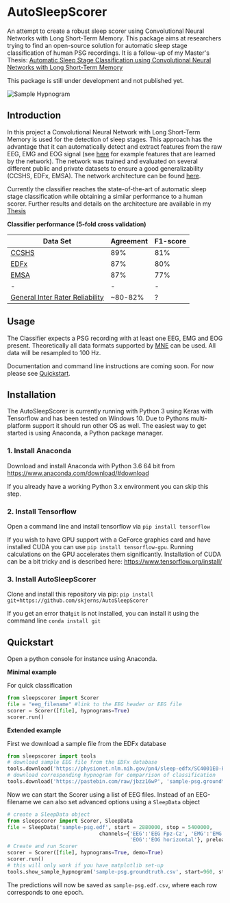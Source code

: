 # AutoSleepScorer
An attempt to create a robust sleep scorer using Convolutional Neural Networks with Long Short-Term Memory. This package aims at researchers trying to find an open-source solution for automatic sleep stage classification of human PSG recordings. 
It is a follow-up of my Master's Thesis: [Automatic Sleep Stage Classification using Convolutional Neural Networks with Long Short-Term Memory](https://github.com/skjerns/AutoSleepScorer/blob/master/figures/thesis.pdf?raw=true)

This package is still under development and not published yet.

![Sample Hypnogram](https://github.com/skjerns/AutoSleepScorer/blob/master/figures/hypno.png?raw=true)
## Introduction
In this project a Convolutional Neural Network with Long Short-Term Memory is used for the detection of sleep stages. This approach has the advantage that it can automatically detect and extract features from the raw EEG, EMG and EOG signal (see [here](https://github.com/skjerns/AutoSleepScorer/blob/master/figures/features.png?raw=true) for example features that are learned by the network). The network was trained and evaluated on several different public and private datasets to ensure a good generalizability (CCSHS, EDFx, EMSA). The network architecture can be found [here](https://github.com/skjerns/AutoSleepScorer/blob/master/figures/architecture.png?raw=true).

Currently the classifier reaches the state-of-the-art of automatic sleep stage classification while obtaining a similar performance to a human scorer. Further results and details on the architecture are available in my [Thesis](https://github.com/skjerns/AutoSleepScorer/blob/master/figures/thesis.pdf?raw=true)

**Classifier performance (5-fold cross validation)**

Data Set| Agreement | F1-score
------------ | -------------|-------------
[CCSHS](https://sleepdata.org/datasets/ccshs) | 89% | 81%
[EDFx](https://physionet.nlm.nih.gov/pn4/sleep-edfx/) | 87% | 80%
[EMSA](https://www.ncbi.nlm.nih.gov/pubmed/28594100) | 87% | 77%
-|-|-
[General Inter Rater Reliability](https://www.ncbi.nlm.nih.gov/pubmed/19250176) | ~80-82% | ?

## Usage

The Classifier expects a PSG recording with at least one EEG, EMG and EOG present. Theoretically all data formats supported by [MNE](https://martinos.org/mne/stable/python_reference.html#reading-raw-data) can be used. All data will be resampled to 100 Hz.

Documentation and command line instructions are coming soon. For now please see [Quickstart](https://github.com/skjerns/AutoSleepScorer#quickstart).

## Installation
The AutoSleepScorer is currently running with Python 3 using Keras with Tensorflow and has been tested on Windows 10. Due to Pythons multi-platform support it should run other OS as well. The easiest way to get started is using Anaconda, a Python package manager.

### 1. Install Anaconda
Download and install Anaconda with Python 3.6 64 bit from https://www.anaconda.com/download/#download

If you already have a working Python 3.x environment you can skip this step.

### 2. Install Tensorflow
Open a command line and install tensorflow via `pip install tensorflow`

If you wish to have GPU support with a GeForce graphics card and have installed CUDA you can use `pip install tensorflow-gpu`. Running calculations on the GPU accelerates them significantly.
Installation of CUDA can be a bit tricky and is described here: https://www.tensorflow.org/install/

### 3. Install AutoSleepScorer
Clone and install this repository via pip:
`pip install git+https://github.com/skjerns/AutoSleepScorer`

If you get an error that`git` is not installed, you can install it using the command line `conda install git`

## Quickstart

Open a python console for instance using Anaconda.

**Minimal example**

For quick classification

```Python
from sleepscorer import Scorer
file = "eeg_filename" #link to the EEG header or EEG file
scorer = Scorer([file], hypnograms=True)
scorer.run()
```

**Extended example**

First we download a sample file from the EDFx database

```Python
from sleepscorer import tools
# download sample EEG file from the EDFx database
tools.download('https://physionet.nlm.nih.gov/pn4/sleep-edfx/SC4001E0-PSG.edf', 'sample-psg.edf')
# download corresponding hypnogram for comparrison of classification
tools.download('https://pastebin.com/raw/jbzz16wP', 'sample-psg.groundtruth.csv') 
```
Now we can start the Scorer using a list of EEG files.
Instead of an EEG-filename we can also set advanced options using a `SleepData` object
```Python
# create a SleepData object 
from sleepscorer import Scorer, SleepData
file = SleepData('sample-psg.edf', start = 2880000, stop = 5400000, 
							  channels={'EEG':'EEG Fpz-Cz', 'EMG':'EMG submental', 
                              			'EOG':'EOG horizontal'}, preload=False)
# Create and run Scorer
scorer = Scorer([file], hypnograms=True, demo=True)
scorer.run()
# this will only work if you have matplotlib set-up
tools.show_sample_hypnogram('sample-psg.groundtruth.csv', start=960, stop=1800)
```
The predictions will now be saved as `sample-psg.edf.csv`, where each row corresponds to one epoch.
